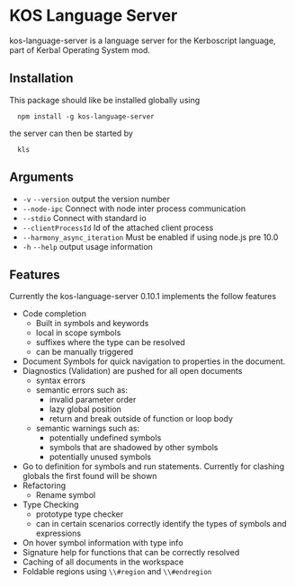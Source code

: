 # KOS Language Server

kos-language-server is a language server for the Kerboscript language, part of Kerbal Operating System mod.

## Installation
This package should like be installed globally using 

      npm install -g kos-language-server

the server can then be started by

      kls

## Arguments

- `-v` `--version`            output the version number
- `--node-ipc`                Connect with node inter process communication
- `--stdio`                   Connect with standard io
- `--clientProcessId`         Id of the attached client process
- `--harmony_async_iteration` Must be enabled if using node.js pre 10.0
- `-h` `--help`               output usage information


## Features
Currently the kos-language-server 0.10.1 implements the follow features
- Code completion
    - Built in symbols and keywords
    - local in scope symbols
    - suffixes where the type can be resolved
    - can be manually triggered
- Document Symbols for quick navigation to properties in the document.
- Diagnostics (Validation) are pushed for all open documents
  - syntax errors
  - semantic errors such as:
    - invalid parameter order
    - lazy global position
    - return and break outside of function or loop body
  - semantic warnings such as:
    - potentially undefined symbols
    - symbols that are shadowed by other symbols
    - potentially unused symbols
- Go to definition for symbols and run statements. Currently for clashing globals the first found will be shown
- Refactoring
  - Rename symbol
- Type Checking
  - prototype type checker
  - can in certain scenarios correctly identify the types of symbols and expressions
- On hover symbol information with type info
- Signature help for functions that can be correctly resolved
- Caching of all documents in the workspace
- Foldable regions using `\\#region` and `\\#endregion`